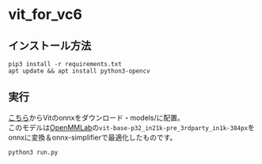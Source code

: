 # vit_for_vc6

## インストール方法
```
pip3 install -r requirements.txt
apt update && apt install python3-opencv

```

## 実行
[こちら](https://drive.google.com/drive/u/2/folders/1LGD9YBfyXGgZmZcXCYYNFqIRvcbwPytl)からVitのonnxをダウンロード・models/に配置。  
このモデルは[OpenMMLab](https://github.com/open-mmlab/mmpretrain/tree/main/configs/vision_transformer)の`vit-base-p32_in21k-pre_3rdparty_in1k-384px`をonnxに変換＆onnx-simplifierで最適化したものです。  

```
python3 run.py
```



